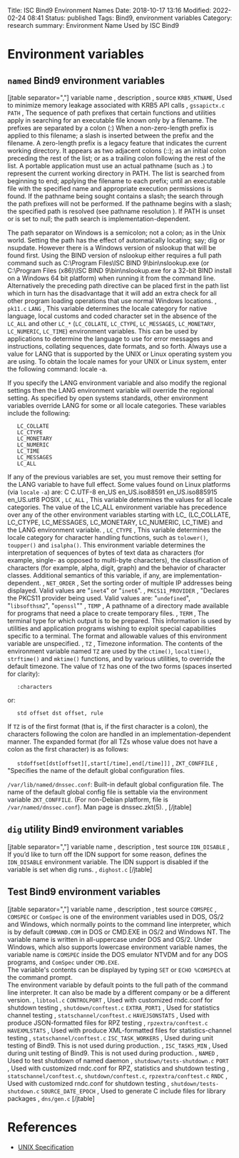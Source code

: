 Title: ISC Bind9 Environment Names
Date: 2018-10-17 13:16
Modified: 2022-02-24 08:41
Status: published
Tags: Bind9, environment variables
Category: research
summary: Environment Name Used by ISC Bind9

Environment variables
=====================

`named` Bind9 environment variables
---------------------------

[jtable separator=","]
variable name , description , source
`KRB5_KTNAME`, Used to minimize memory leakage associated with KRB5 API calls , `gssapictx.c`
`PATH` , The sequence of path prefixes that certain functions and utilities apply in searching for an executable file known only by a filename. The prefixes are separated by a colon (:) When a non-zero-length prefix is applied to this filename; a slash is inserted between the prefix and the filename. A zero-length prefix is a legacy feature that indicates the current working directory. It appears as two adjacent colons (::); as an initial colon preceding the rest of the list; or as a trailing colon following the rest of the list. A portable application must use an actual pathname (such as .) to represent the current working directory in PATH. The list is searched from beginning to end; applying the filename to each prefix; until an executable file with the specified name and appropriate execution permissions is found. If the pathname being sought contains a slash; the search through the path prefixes will not be performed. If the pathname begins with a slash; the specified path is resolved (see pathname resolution ). If PATH is unset or is set to null; the path search is implementation-dependent.  <p>The path separator on Windows is a semicolon; not a colon; as in the Unix world. Setting the path has the effect of automatically locating; say; dig or nsupdate. However there is a Windows version of nslookup that will be found first. Using the BIND version of nslookup either requires a full path command such as C:\Program Files\ISC BIND 9\bin\nslookup.exe (or C:\Program Files (x86)\ISC BIND 9\bin\nslookup.exe for a 32-bit BIND install on a Windows 64 bit platform) when running it from the command line. Alternatively the preceding path directive can be placed first in the path list which in turn has the disadvantage that it will add an extra check for all other program loading operations that use normal Windows locations. , `pk11.c`
`LANG` , This variable determines the locale category for native language, local customs and coded character set in the absence of the `LC_ALL` and other `LC_*` (<code>LC_COLLATE</code>, <code>LC_CTYPE</code>, <code>LC_MESSAGES</code>, <code>LC_MONETARY</code>, <code>LC_NUMERIC</code>, <code>LC_TIME</code>) environment variables. This can be used by applications to determine the language to use for error messages and instructions, collating sequences, date formats, and so forth. Always use a value for LANG that is supported by the UNIX or Linux operating system you are using. To obtain the locale names for your UNIX or Linux system, enter the following command: locale -a.</p> <p>If you specify the LANG environment variable and also modify the regional settings then the LANG environment variable will override the regional setting. As specified by open systems standards, other environment variables override LANG for some or all locale categories. These variables include the following:</p> <p><code>   LC_COLLATE</code><br /> <code>   LC_CTYPE</code><br /> <code>   LC_MONETARY</code><br /> <code>   LC_NUMERIC</code><br /> <code>   LC_TIME</code><br /> <code>   LC_MESSAGES</code><br /> <code>   LC_ALL</code></p> <p>If any of the previous variables are set, you must remove their setting for the LANG variable to have full effect. Some values found on Linux platforms (via <code>locale</code> <code>-a</code>) are: C C.UTF-8 en_US en_US.iso88591 en_US.iso885915 en_US.utf8 POSIX ,
`LC_ALL` , This variable determines the values for all locale categories. The value of the LC_ALL environment variable has precedence over any of the other environment variables starting with LC_ (LC_COLLATE, LC_CTYPE, LC_MESSAGES, LC_MONETARY, LC_NUMERIC, LC_TIME) and the LANG environment variable. ,
`LC_CTYPE` , This variable determines the locale category for character handling functions, such as <code>tolower()</code>, <code>toupper()</code> and <code>isalpha()</code>. This environment variable determines the interpretation of sequences of bytes of text data as characters (for example, single- as opposed to multi-byte characters), the classification of characters (for example, alpha, digit, graph) and the behavior of character classes. Additional semantics of this variable, if any, are implementation-dependent. ,
`NET_ORDER` , Set the sorting order of multiple IP addresses being displayed. Valid values are &quot;<code>inet4</code>&quot; or &quot;<code>inet6</code>&quot;. ,
`PKCS11_PROVIDER` , "Declares the PKCS11 provider being used. Valid values are: &quot;<code>undefined</code>&quot;, &quot;<code>libsofthsm2</code>&quot;, &quot;<code>openssl</code>&quot;" ,
`TEMP` , A pathname of a directory made available for programs that need a place to create temporary files. ,
`TERM` , The terminal type for which output is to be prepared. This information is used by utilities and application programs wishing to exploit special capabilities specific to a terminal. The format and allowable values of this environment variable are unspecified. ,
`TZ` , Timezone information. The contents of the environment variable named `TZ` are used by the `ctime()`, <code>localtime()</code>, <code>strftime()</code> and <code>mktime()</code> functions, and by various utilities, to override the default timezone. The value of <code>TZ</code> has one of the two forms (spaces inserted for clarity):</p> <p><code>   :characters</code></p> <p>or:</p> <p><code>   std offset dst offset, rule</code></tt></p> <p>If <code>TZ</code> is of the first format (that is, if the first character is a colon), the characters following the colon are handled in an implementation-dependent manner. The expanded format (for all TZs whose value does not have a colon as the first character) is as follows:</p> <p><code>   stdoffset\[dst\[offset\]\[,start\[/time\],end\[/time\]\]\]</code> ,
`ZKT_CONFFILE` , "Specifies the name of the default global configuration files.</p> <p><code>/var/lib/named/dnssec.conf</code>: Built-in default global configuration file. The name of the default global config file is settable via the environment variable <code>ZKT_CONFFILE</code>. (For non-Debian platform, file is <code>/var/named/dnssec.conf</code>). Man page is dnssec.zkt(5). ,
[/jtable]

`dig` utility Bind9 environment variables
---------------------------

[jtable separator=","]
variable name , description , test source
`IDN_DISABLE` , If you’d like to turn off the IDN support for some reason, defines the `IDN_DISABLE` environment variable. The IDN support is disabled if the variable is set when dig runs. , `dighost.c`
[/jtable]

Test Bind9 environment variables
---------------------------

[jtable separator=","]
variable name , description , test source
`COMSPEC` , `COMSPEC` or `ComSpec` is one of the environment variables used in DOS, OS/2 and Windows, which normally points to the command line interpreter, which is by default `COMMAND.COM` in DOS or CMD.EXE in OS/2 and Windows NT. The variable name is written in all-uppercase under DOS and OS/2. Under Windows, which also supports lowercase environment variable names, the variable name is `COMSPEC` inside the DOS emulator NTVDM and for any DOS programs, and `ComSpec` under `CMD.EXE`.<br /> The variable's contents can be displayed by typing `SET` or `ECHO %COMSPEC%` at the command prompt.<br /> The environment variable by default points to the full path of the command line interpreter. It can also be made by a different company or be a different version. , `libtool.c`
`CONTROLPORT` , Used with customized rndc.conf for shutdown testing , `shutdown/conftest.c`
`EXTRA_PORT1` , Used for statistics channel testing , `statschannel/conftest.c`
`HAVEJSONSTATS` , Used with produce JSON-formatted files for RPZ testing , `rpzextra/conftest.c`
`HAVEXMLSTATS` , Used with produce XML-formatted files for statistics-channel testing , `statschannel/conftest.c`
`ISC_TASK_WORKERS` , Used during unit testing of Bind9. This is not used during production. ,
`ISC_TASKS_MIN` , Used during unit testing of Bind9. This is not used during production. ,
`NAMED` , Used to test shutdown of named daemon , `shutdown/tests-shutdown.c`
`PORT` , Used with customized rndc.conf for RPZ, statistics and shutdown testing , `statschannel/conftest.c`, `shutdown/conftest.c`, `rpzextra/conftest.c`
`RNDC` , Used with customized rndc.conf for shutdown testing , `shutdown/tests-shutdown.c`
`SOURCE_DATE_EPOCH` , Used to generate C include files for library packages , `dns/gen.c`
[/jtable]

References
==========

- [UNIX Specification](http://pubs.opengroup.org/onlinepubs/7908799/xbd/envvar.html)

